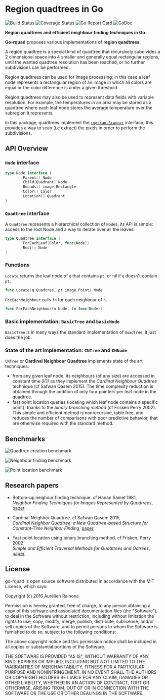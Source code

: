 # Region quadtrees in Go
[![Build Status](https://travis-ci.org/arl/go-rquad.svg?branch=master)](https://travis-ci.org/arl/go-rquad) [![Coverage Status](https://coveralls.io/repos/github/arl/go-rquad/badge.svg?branch=master)](https://coveralls.io/github/arl/go-rquad?branch=master)
[![Go Report Card](https://goreportcard.com/badge/github.com/arl/go-rquad)](https://goreportcard.com/report/github.com/arl/go-rquad)
[![GoDoc](http://img.shields.io/badge/go-documentation-blue.svg?style=flat-square)](http://godoc.org/github.com/arl/go-rquad) 

**Region quadtrees and efficient neighbour finding techniques in Go**

**Go-rquad** proposes various implementations of **region quadtrees**.

A region quadtree is a special kind of quadtree that recursively
subdivides a 2 dimensional space into 4 smaller and generally equal
rectangular regions, until the wanted quadtree resolution has been reached,
or no further subdivisions can be performed.

Region quadtrees can be used for image processing; in this case a leaf node
represents a rectangular region of an image in which all colors are equal or
the color difference is under a given threshold.

Region quadtrees may also be used to represent data fields with variable 
resolution. For example, the temperatures in an area may be stored as a
quadtree where each leaf node stores the average temperature over the
subregion it represents.

In this package, quadtrees implement the [`imgscan.Scanner`](https://github.com/arl/imgtools/tree/master/imgscan) interface,
this provides a way to scan (i.e extract) the pixels in order to perform the subdivisions.

## API Overview

### `Node` interface
```go
type Node interface {
        Parent() Node
        Child(Quadrant) Node
        Bounds() image.Rectangle
        Color() Color
        Location() Quadrant
}
```

### `Quadtree` interface

A `Quadtree` represents a hierarchical collection of `Node`s, its API is
simple: access to the root Node and a way to iterate over all the leaves.

```go
type Quadtree interface {
        ForEachLeaf(Color, func(Node))
        Root() Node
}
```

### Functions

`Locate` returns the leaf node of `q` that contains `pt`, or nil if `q` doesn't contain `pt`.
```go
func Locate(q Quadtree, pt image.Point) Node
```

`ForEachNeighbour` calls `fn` for each neighbour of `n`.
```go
func ForEachNeighbour(n Node, fn func(Node))
```

### Basic implementation: `BasicTree` and `basicNode`

`BasicTree` is in many ways the standard implementation of `Quadtree`, it just does the job.

### State of the art implementation: `CNTree` and `CNNode`

`CNTree` or **Cardinal Neighbour Quadtree** implements state of the art techniques:
 - from any given leaf node, its neighbours (of any size) are accessed in constant time *0(1)*  as they implement the  *Cardinal Neighbour Quadtree* technique (cf Safwan Qasem 2015). The time complexity reduction is obtained through the addition of only four pointers per leaf node in the quadtree.
 - fast point location queries (locating which leaf node contains a specific point), thanks to the *binary branching method* (cf Frisken Perry 2002). This simple and efficient method is nonrecursive, table free, and reduces the number of comparisons with
poor predictive behavior, that are otherwise required with the standard method.

## Benchmarks

![Quadtree creation benchmark](https://raw.githubusercontent.com/arl/go-rquad/readme-docs/Creation.png)

![Neighbour finding benchmark](https://raw.githubusercontent.com/arl/go-rquad/readme-docs/Neighbours.png)

![Point location benchmark](https://raw.githubusercontent.com/arl/go-rquad/readme-docs/PointLocation.png)

## Research papers

 - Bottom-up neighour finding technique. cf Hanan Samet 1981,  
*Neighbor Finding Techniques for Images Represented by Quadtrees*, [paper](https://raw.githubusercontent.com/arl/go-rquad/readme-docs/papers/a090240.pdf)

 - Cardinal Neighbor Quadtree. cf Safwan Qasem 2015,  
*Cardinal Neighbor Quadtree: a New Quadtree-based Structure for Constant-Time Neighbor Finding*, [paper](https://raw.githubusercontent.com/arl/go-rquad/readme-docs/papers/qasem-2015-ijca-907501.pdf)

 - Fast point location using binary branching method. cf Frisken, Perry 2002  
 *Simple and Efficient Traversal Methods for Quadtrees and Octrees*, [paper](https://raw.githubusercontent.com/arl/go-rquad/readme-docs/papers/Simple.and.Efficient.Traversal.Methods.for.Quadtrees.TR2002-41.pdf)


## License

go-rquad is open source software distributed in accordance with the MIT
License, which says:

Copyright (c) 2016 Aurélien Rainone

Permission is hereby granted, free of charge, to any person obtaining a copy
of this software and associated documentation files (the "Software"), to deal
in the Software without restriction, including without limitation the rights
to use, copy, modify, merge, publish, distribute, sublicense, and/or sell
copies of the Software, and to permit persons to whom the Software is
furnished to do so, subject to the following conditions:

The above copyright notice and this permission notice shall be included in
all copies or substantial portions of the Software.

THE SOFTWARE IS PROVIDED "AS IS", WITHOUT WARRANTY OF ANY KIND, EXPRESS OR
IMPLIED, INCLUDING BUT NOT LIMITED TO THE WARRANTIES OF MERCHANTABILITY,
FITNESS FOR A PARTICULAR PURPOSE AND NONINFRINGEMENT. IN NO EVENT SHALL THE
AUTHORS OR COPYRIGHT HOLDERS BE LIABLE FOR ANY CLAIM, DAMAGES OR OTHER
LIABILITY, WHETHER IN AN ACTION OF CONTRACT, TORT OR OTHERWISE, ARISING FROM,
OUT OF OR IN CONNECTION WITH THE SOFTWARE OR THE USE OR OTHER DEALINGS IN
THE SOFTWARE.



